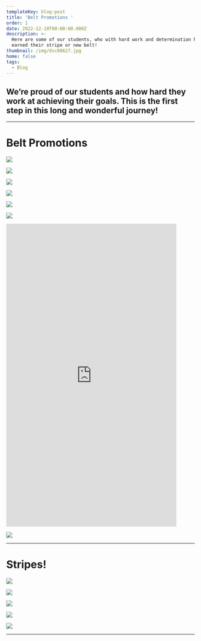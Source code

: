 ```yaml
---
templateKey: blog-post
title: 'Belt Promotions '
order: 1
date: 2022-12-10T00:00:00.000Z
description: >-
  Here are some of our students, who with hard work and determination have
  earned their stripe or new belt!
thumbnail: /img/dsc08627.jpg
home: false
tags:
  - Blog
---
```

## **We’re proud of our students and how hard they work at achieving their goals. This is the first step in this long and wonderful journey!**

- - -

# **Belt Promotions**

![](/img/img-0456.jpg)

![](/img/dsc05500.jpg)

![](/img/dsc05253.jpg)

![](/img/dsc05131.jpg)

![](/img/dsc03186.jpg)

![](/img/dsc03150.jpg)

<iframe width="455" height="809" src="https://www.youtube.com/embed/CgAuLe2gxmQ" title="Yvonne Purple Belt Promotion" frameborder="0" allow="accelerometer; autoplay; clipboard-write; encrypted-media; gyroscope; picture-in-picture" allowfullscreen></iframe>

![](/img/20220814_174133.jpg)

- - -

# Stripes!

![](/img/dsc03175.jpg)

![](/img/dsc05643.jpg)

![](/img/dsc05613.jpg)

![](/img/dsc05585.jpg)

![](/img/dsc05599.jpg)

- - -
